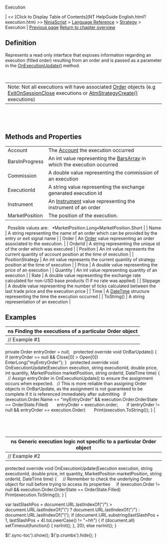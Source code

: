 ﻿










 


Execution







| &lt;&lt; [Click to Display Table of Contents](NT HelpGuide English.html?execution.htm) &gt;&gt;
 [NinjaScript](ninjascript.htm) &gt; [Language Reference](language_reference_wip.htm) &gt; [Strategy](strategy.htm) &gt;
Execution | [Previous page](entryhandling.htm)
[Return to chapter overview](strategy.htm)










Definition
----------


Represents a read only interface that exposes information regarding an execution (filled order) resulting from an order and is passed as a parameter in the [OnExecutionUpdate()](onexecutionupdate.htm) method.


 




|  |
| --- |
| Note: Not all executions will have associated [Order](order.htm) objects (e.g [ExitOnSessionClose](isexitonsessionclosestrategy.htm) executions or [AtmStrategyCreate()](atmstrategycreate.htm) executions) |



 


 


Methods and Properties
----------------------




|  |  |
| --- | --- |
| Account | The [Account](account_class.htm) the execution occurred |
| BarsInProgress | An int value representing the [BarsArray](barsarray.htm) in which the execution occurred |
| Commission | A double value representing the commission of an execution |
| ExecutionId | A string value representing the exchange generated execution id |
| Instrument | An [Instrument](instrument.htm) value representing the instrument of an order |
| MarketPosition | The position of the execution.  
 
Possible values are:
 
•MarketPosition.Long•MarketPosition.Short |
| Name | A string representing the name of an order which can be provided by the entry or exit signal name |
| Order | An [Order](order.htm) value representing an order associated to the execution.  |
| OrderId | A string representing the unique id of the order which was executed |
| Position | An int value represents the current quantity of account position at the time of execution |
| PositionStrategy | An int value represents the current quantity of strategy position at the time of execution  |
| Price | A double value representing the price of an execution |
| Quantity | An int value representing quantity of an execution |
| Rate | A double value representing the exchange rate calculated for non-USD base products (1 if no rate was applied) |
| Slippage | A double value representing the number of ticks calculated between the last trade price and the execution price |
| Time | A [DateTime](http://msdn2.microsoft.com/en-us/library/system.datetime.aspx) structure representing the time the execution occurred |
| ToString() | A string representation of an execution |





Examples
--------




| ns Finding the executions of a particular Order object |
| --- |
| // Example #1
private Order entryOrder = null;
 
protected override void OnBarUpdate()
{
     if (entryOrder == null &amp;&amp; Close[0] &gt; Open[0])
         EnterLong("myEntryOrder");
}
 
protected override void OnExecutionUpdate(Execution execution, string executionId, double price, int quantity, MarketPosition marketPosition, string orderId, DateTime time)
{
   // Assign entryOrder in OnExecutionUpdate() to ensure the assignment occurs when expected.
   // This is more reliable than assigning Order objects in OnBarUpdate, as the assignment is not guaranteed to be complete if it is referenced immediately after submitting
   if (execution.Order.Name == "myEntryOrder" &amp;&amp; execution.Order.OrderState == OrderState.Filled)
       entryOrder = execution.order;
 
     if (entryOrder != null &amp;&amp; entryOrder == execution.Order)
       Print(execution.ToString());
} |



 


 




| ns Generic execution logic not specific to a particular Order object |
| --- |
| // Example #2
protected override void OnExecutionUpdate(Execution execution, string executionId, double price, int quantity, MarketPosition marketPosition, string orderId, DateTime time)
{
     // Remember to check the underlying Order object for null before trying to access its properties
     if (execution.Order != null &amp;&amp; execution.Order.OrderState == OrderState.Filled)
         Print(execution.ToString());
} |






 
 var lastSlashPos = document.URL.lastIndexOf("/") &gt; document.URL.lastIndexOf("\\") ? document.URL.lastIndexOf("/") : document.URL.lastIndexOf("\\");
 if (document.URL.substring(lastSlashPos + 1, lastSlashPos + 4).toLowerCase() != "~hh") {
 if (document.all) setTimeout(function() {
 nsrInit();
 }, 20);
 else nsrInit();
 }
 
 
 $('.sync-toc').show();
 $('p.crumbs').hide();
 }
 
 
 



